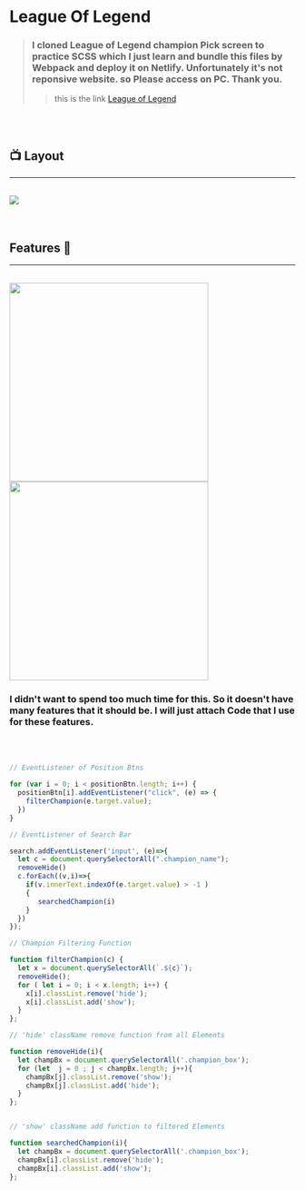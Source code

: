 # League Of Legend 
> ### I cloned League of Legend champion Pick screen to practice SCSS which I just learn and bundle this files by Webpack and deploy it on Netlify. Unfortunately it's not reponsive website. so Please access on PC. Thank you. 
>> this is the link [League of Legend](https://spiffy-khapse-5518ee.netlify.app)

<br>
<br>


## 📺 Layout 
---
<br>

<img src="./static/images/untitled folder/screen.png">

<br>
<br>
<br>

## Features 💅
---
<br>

<img src="./static/images/untitled folder/category.gif" width=350px> 
<img src="./static/images/untitled folder/search.gif" width=350px >

<br>

### I didn't want to spend too much time for this. So it doesn't have many features that it should be. I will just attach Code that I use for these features. 
<br>
<br>

```javascript
// EventListener of Position Btns 

for (var i = 0; i < positionBtn.length; i++) {
  positionBtn[i].addEventListener("click", (e) => {
    filterChampion(e.target.value);
  })
}

// EventListener of Search Bar 

search.addEventListener('input', (e)=>{
  let c = document.querySelectorAll(".champion_name");
  removeHide()
  c.forEach((v,i)=>{
    if(v.innerText.indexOf(e.target.value) > -1 )
    {
       searchedChampion(i)
    }
  })
});

// Champion Filtering Function

function filterChampion(c) {
  let x = document.querySelectorAll(`.${c}`);
  removeHide();
  for ( let i = 0; i < x.length; i++) {
    x[i].classList.remove('hide');
    x[i].classList.add('show');
  }
};

// 'hide' className remove function from all Elements

function removeHide(i){
  let champBx = document.querySelectorAll('.champion_box');
  for (let  j = 0 ; j < champBx.length; j++){
    champBx[j].classList.remove('show');
    champBx[j].classList.add('hide');
  }      
};


// 'show' className add function to filtered Elements

function searchedChampion(i){
  let champBx = document.querySelectorAll('.champion_box');
  champBx[i].classList.remove('hide');
  champBx[i].classList.add('show');
};
```



